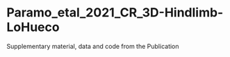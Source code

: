 # Paramo_etal_2021_CR_3D-Hindlimb-LoHueco
Supplementary material, data and code from the Publication
